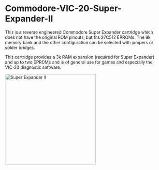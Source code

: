 # Commodore-VIC-20-Super-Expander-II
This is a reverse engineered  Commodore Super Expander cartridge which does not have the original ROM pinouts, but fits 27C512 EPROMs. The 8k memory bank and the other configuration can be  selected with jumpers or solder bridges.

This cartridge provides a 3k RAM expansion (required for Super Expander) and up to two EPROMs and is of general use for games and especially the VIC-20 diagnostic software.

<img src="https://github.com/svenpetersen1965/Commodore-VIC-20-Super-Expander-II/blob/main/Rev.%200/pictures/6318_-_Super_Expander_II_PCB.JPG" width="300" alt="Super Expander II">

